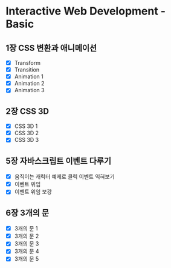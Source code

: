 # Interactive Web Development - Basic

## 1장 CSS 변환과 애니메이션
- [x] Transform
- [x] Transition
- [x] Animation 1
- [x] Animation 2
- [x] Animation 3

## 2장 CSS 3D
- [x] CSS 3D 1
- [x] CSS 3D 2
- [x] CSS 3D 3

## 5장 자바스크립트 이벤트 다루기
- [x] 움직이는 캐릭터 예제로 클릭 이벤트 익혀보기
- [x] 이벤트 위임
- [x] 이벤트 위임 보강

## 6장 3개의 문
- [x] 3개의 문 1
- [x] 3개의 문 2
- [x] 3개의 문 3
- [x] 3개의 문 4
- [x] 3개의 문 5